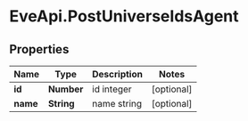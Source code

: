 # EveApi.PostUniverseIdsAgent

## Properties
Name | Type | Description | Notes
------------ | ------------- | ------------- | -------------
**id** | **Number** | id integer | [optional] 
**name** | **String** | name string | [optional] 


